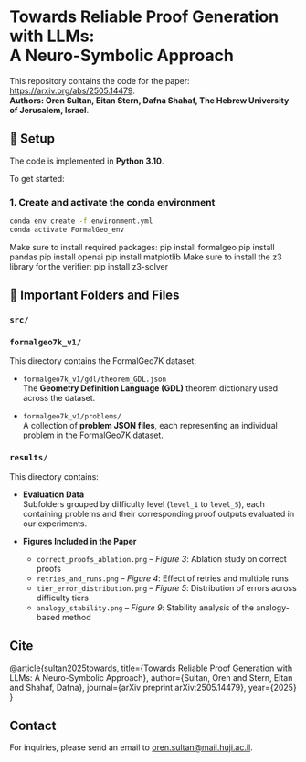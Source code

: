 


# Towards Reliable Proof Generation with LLMs: <br> A Neuro-Symbolic Approach
This repository contains the code for the paper: https://arxiv.org/abs/2505.14479. </br>
**Authors: Oren Sultan, Eitan Stern, Dafna Shahaf, The Hebrew University of Jerusalem, Israel**. </br>



## 🚀 Setup

The code is implemented in **Python 3.10**.

To get started:

### 1. Create and activate the conda environment

```bash
conda env create -f environment.yml
conda activate FormalGeo_env  
```

Make sure to install required packages:
pip install formalgeo
pip install pandas
pip install openai
pip install matplotlib
Make sure to install the z3 library for the verifier:
pip install z3-solver

## 📁 Important Folders and Files

### `src/`


### `formalgeo7k_v1/`

This directory contains the FormalGeo7K dataset:

- `formalgeo7k_v1/gdl/theorem_GDL.json`  
  The **Geometry Definition Language (GDL)** theorem dictionary used across the dataset.

- `formalgeo7k_v1/problems/`  
  A collection of **problem JSON files**, each representing an individual problem in the FormalGeo7K dataset.

### `results/`

This directory contains:

- **Evaluation Data**  
  Subfolders grouped by difficulty level (`level_1` to `level_5`), each containing problems and their corresponding proof outputs evaluated in our experiments.

- **Figures Included in the Paper**
  - `correct_proofs_ablation.png` – *Figure 3*: Ablation study on correct proofs  
  - `retries_and_runs.png` – *Figure 4*: Effect of retries and multiple runs  
  - `tier_error_distribution.png` – *Figure 5*: Distribution of errors across difficulty tiers  
  - `analogy_stability.png` – *Figure 9*: Stability analysis of the analogy-based method



## Cite
 @article{sultan2025towards,
  title={Towards Reliable Proof Generation with LLMs: A Neuro-Symbolic Approach},
  author={Sultan, Oren and Stern, Eitan and Shahaf, Dafna},
  journal={arXiv preprint arXiv:2505.14479},
  year={2025}
}



## Contact
For inquiries, please send an email to oren.sultan@mail.huji.ac.il.

